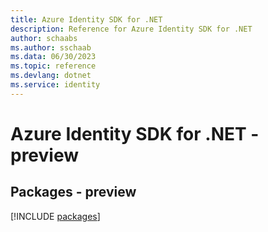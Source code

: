 ```yaml
---
title: Azure Identity SDK for .NET
description: Reference for Azure Identity SDK for .NET
author: schaabs
ms.author: sschaab
ms.data: 06/30/2023
ms.topic: reference
ms.devlang: dotnet
ms.service: identity
---
```

# Azure Identity SDK for .NET - preview
## Packages - preview
[!INCLUDE [packages](identity-index.md)]